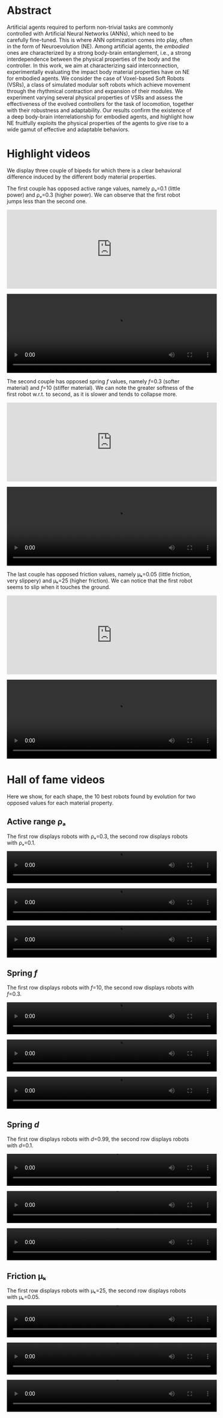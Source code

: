 # Abstract
Artificial agents required to perform non-trivial tasks are commonly controlled with Artificial Neural Networks (ANNs), which need to be carefully fine-tuned.
This is where ANN optimization comes into play, often in the form of Neuroevolution (NE).
Among artificial agents, the _embodied_ ones are characterized by a strong body-brain entanglement, i.e., a strong interdependence between the physical properties of the body and the controller.
In this work, we aim at characterizing said interconnection, experimentally evaluating the impact body material properties have on NE for embodied agents.
We consider the case of Voxel-based Soft Robots (VSRs), a class of simulated modular soft robots which achieve movement through the rhythmical contraction and expansion of their modules.
We experiment varying several physical properties of VSRs and assess the effectiveness of the evolved controllers for the task of locomotion, together with their robustness and adaptability.
Our results confirm the existence of a deep body-brain interrelationship for embodied agents, and highlight how NE fruitfully exploits the physical properties of the agents to give rise to a wide gamut of effective and adaptable behaviors.


# Highlight videos
We display three couple of bipeds for which there is a clear behavioral difference induced by the different body material properties.

The first couple has opposed active range values, namely ρₐ=0.1 (little power) and ρₐ=0.3 (higher power). We can observe that the first robot jumps less than the second one.
<iframe width="560" height="210" src="https://www.youtube.com/embed/jC8GNf3C9rg" title="YouTube video player" frameborder="0" allow="accelerometer; autoplay; clipboard-write; encrypted-media; gyroscope; picture-in-picture" allowfullscreen></iframe>

<video width="560" height="210" controls src="video/active.mov"></video>

The second couple has opposed spring _f_ values, namely _f_=0.3 (softer material) and _f_=10 (stiffer material). We can note the greater softness of the first robot w.r.t. to second, as it is slower and tends to collapse more.
<iframe width="560" height="210" src="https://www.youtube.com/embed/IphhLzvUpNQ" title="YouTube video player" frameborder="0" allow="accelerometer; autoplay; clipboard-write; encrypted-media; gyroscope; picture-in-picture" allowfullscreen></iframe>

<video width="560" height="210" controls src="video/springf.mov"></video>

The last couple has opposed friction values, namely μₖ=0.05 (little friction, very slippery) and μₖ=25 (higher friction). We can notice that the first robot seems to slip when it touches the ground.
<iframe width="560" height="210" src="https://www.youtube.com/embed/8u1WRPByheU" title="YouTube video player" frameborder="0" allow="accelerometer; autoplay; clipboard-write; encrypted-media; gyroscope; picture-in-picture" allowfullscreen></iframe>

<video width="560" height="210" controls src="video/friction.mov"></video>

# Hall of fame videos
Here we show, for each shape, the 10 best robots found by evolution for two opposed values for each material property.

## Active range ρₐ
The first row displays robots with ρₐ=0.3, the second row displays robots with ρₐ=0.1.

<video width="560" height="85" controls src="video/biped-active.mkv"></video>

<video width="560" height="85" controls src="video/comb-active.mkv"></video>

<video width="560" height="85" controls src="video/worm-active.mkv"></video>


## Spring _f_
The first row displays robots with _f_=10, the second row displays robots with _f_=0.3.

<video width="560" height="85" controls src="video/biped-springf.mkv"></video>

<video width="560" height="85" controls src="video/comb-springf.mkv"></video>

<video width="560" height="85" controls src="video/worm-springf.mkv"></video>


## Spring _d_
The first row displays robots with _d_=0.99, the second row displays robots with _d_=0.1.

<video width="560" height="85" controls src="video/biped-springd.mkv"></video>

<video width="560" height="85" controls src="video/comb-springd.mkv"></video>

<video width="560" height="85" controls src="video/worm-springd.mkv"></video>


## Friction μₖ
The first row displays robots with μₖ=25, the second row displays robots with μₖ=0.05.

<video width="560" height="85" controls src="video/biped-friction.mkv"></video>

<video width="560" height="85" controls src="video/comb-friction.mkv"></video>

<video width="560" height="85" controls src="video/worm-friction.mkv"></video>
